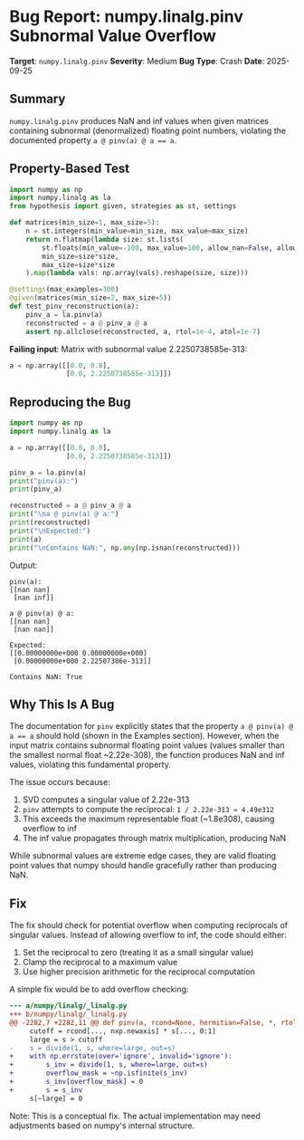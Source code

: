 # Bug Report: numpy.linalg.pinv Subnormal Value Overflow

**Target**: `numpy.linalg.pinv`
**Severity**: Medium
**Bug Type**: Crash
**Date**: 2025-09-25

## Summary

`numpy.linalg.pinv` produces NaN and inf values when given matrices containing subnormal (denormalized) floating point numbers, violating the documented property `a @ pinv(a) @ a == a`.

## Property-Based Test

```python
import numpy as np
import numpy.linalg as la
from hypothesis import given, strategies as st, settings

def matrices(min_size=1, max_size=5):
    n = st.integers(min_value=min_size, max_value=max_size)
    return n.flatmap(lambda size: st.lists(
        st.floats(min_value=-100, max_value=100, allow_nan=False, allow_infinity=False),
        min_size=size*size,
        max_size=size*size
    ).map(lambda vals: np.array(vals).reshape(size, size)))

@settings(max_examples=300)
@given(matrices(min_size=2, max_size=5))
def test_pinv_reconstruction(a):
    pinv_a = la.pinv(a)
    reconstructed = a @ pinv_a @ a
    assert np.allclose(reconstructed, a, rtol=1e-4, atol=1e-7)
```

**Failing input**: Matrix with subnormal value 2.2250738585e-313:
```python
a = np.array([[0.0, 0.0],
              [0.0, 2.2250738585e-313]])
```

## Reproducing the Bug

```python
import numpy as np
import numpy.linalg as la

a = np.array([[0.0, 0.0],
              [0.0, 2.2250738585e-313]])

pinv_a = la.pinv(a)
print("pinv(a):")
print(pinv_a)

reconstructed = a @ pinv_a @ a
print("\na @ pinv(a) @ a:")
print(reconstructed)
print("\nExpected:")
print(a)
print("\nContains NaN:", np.any(np.isnan(reconstructed)))
```

Output:
```
pinv(a):
[[nan nan]
 [nan inf]]

a @ pinv(a) @ a:
[[nan nan]
 [nan nan]]

Expected:
[[0.00000000e+000 0.00000000e+000]
 [0.00000000e+000 2.22507386e-313]]

Contains NaN: True
```

## Why This Is A Bug

The documentation for `pinv` explicitly states that the property `a @ pinv(a) @ a == a` should hold (shown in the Examples section). However, when the input matrix contains subnormal floating point values (values smaller than the smallest normal float ~2.22e-308), the function produces NaN and inf values, violating this fundamental property.

The issue occurs because:
1. SVD computes a singular value of 2.22e-313
2. `pinv` attempts to compute the reciprocal: `1 / 2.22e-313 ≈ 4.49e312`
3. This exceeds the maximum representable float (~1.8e308), causing overflow to inf
4. The inf value propagates through matrix multiplication, producing NaN

While subnormal values are extreme edge cases, they are valid floating point values that numpy should handle gracefully rather than producing NaN.

## Fix

The fix should check for potential overflow when computing reciprocals of singular values. Instead of allowing overflow to inf, the code should either:
1. Set the reciprocal to zero (treating it as a small singular value)
2. Clamp the reciprocal to a maximum value
3. Use higher precision arithmetic for the reciprocal computation

A simple fix would be to add overflow checking:

```diff
--- a/numpy/linalg/_linalg.py
+++ b/numpy/linalg/_linalg.py
@@ -2282,7 +2282,11 @@ def pinv(a, rcond=None, hermitian=False, *, rtol=None):
     cutoff = rcond[..., nxp.newaxis] * s[..., 0:1]
     large = s > cutoff
-    s = divide(1, s, where=large, out=s)
+    with np.errstate(over='ignore', invalid='ignore'):
+        s_inv = divide(1, s, where=large, out=s)
+        overflow_mask = ~np.isfinite(s_inv)
+        s_inv[overflow_mask] = 0
+        s = s_inv
     s[~large] = 0
```

Note: This is a conceptual fix. The actual implementation may need adjustments based on numpy's internal structure.